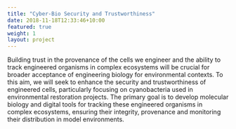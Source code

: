 ```yaml
---
title: "Cyber-Bio Security and Trustworthiness"
date: 2018-11-18T12:33:46+10:00
featured: true
weight: 1
layout: project
---
```


Building trust in the provenance of the cells we engineer and the ability to track engineered organisms in complex ecosystems will be crucial for broader acceptance of engineering biology for environmental contexts. To this aim, we will seek to enhance the security and trustworthiness of engineered cells, particularly focusing on cyanobacteria used in environmental restoration projects. The primary goal is to develop molecular biology and digital tools for tracking these engineered organisms in complex ecosystems, ensuring their integrity, provenance and monitoring their distribution in model environments.
